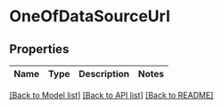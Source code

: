 # OneOfDataSourceUrl

## Properties
Name | Type | Description | Notes
------------ | ------------- | ------------- | -------------

[[Back to Model list]](../../../README_MANAGEMENT.md#documentation-for-models) [[Back to API list]](../../../README_MANAGEMENT.md#documentation-for-api-endpoints) [[Back to README]](../../../README_MANAGEMENT.md)

